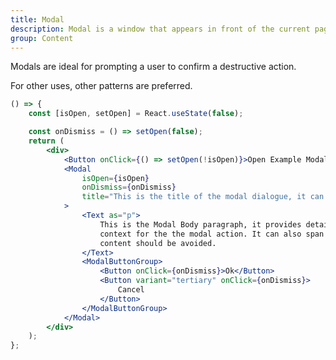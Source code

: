 ```yaml
---
title: Modal
description: Modal is a window that appears in front of the current page, to focus user attention on one action or piece of information
group: Content
---
```


Modals are ideal for prompting a user to confirm a destructive action.

For other uses, other patterns are preferred.

```jsx live
() => {
	const [isOpen, setOpen] = React.useState(false);

	const onDismiss = () => setOpen(false);
	return (
		<div>
			<Button onClick={() => setOpen(!isOpen)}>Open Example Modal</Button>
			<Modal
				isOpen={isOpen}
				onDismiss={onDismiss}
				title="This is the title of the modal dialogue, it can span lines but should not be too long."
			>
				<Text as="p">
					This is the Modal Body paragraph, it provides detailed instruction and
					context for the the modal action. It can also span lines but long form
					content should be avoided.
				</Text>
				<ModalButtonGroup>
					<Button onClick={onDismiss}>Ok</Button>
					<Button variant="tertiary" onClick={onDismiss}>
						Cancel
					</Button>
				</ModalButtonGroup>
			</Modal>
		</div>
	);
};
```
